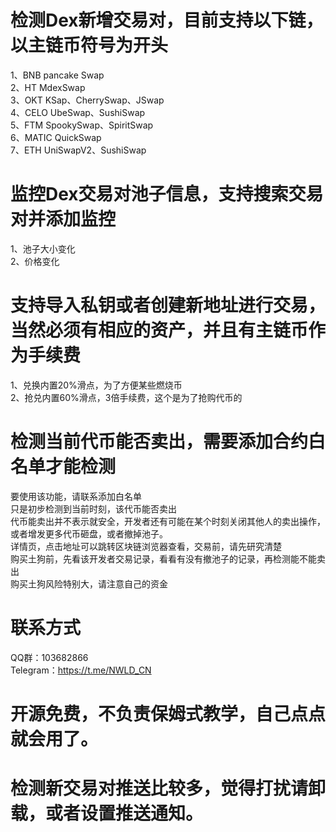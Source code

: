 # 检测Dex新增交易对，目前支持以下链，以主链币符号为开头
1、BNB pancake Swap<br/>
2、HT MdexSwap<br/>
3、OKT KSap、CherrySwap、JSwap<br/>
4、CELO UbeSwap、SushiSwap<br/>
5、FTM SpookySwap、SpiritSwap<br/>
6、MATIC QuickSwap<br/>
7、ETH UniSwapV2、SushiSwap<br/>
# 监控Dex交易对池子信息，支持搜索交易对并添加监控
1、池子大小变化<br/>
2、价格变化<br/>
# 支持导入私钥或者创建新地址进行交易，当然必须有相应的资产，并且有主链币作为手续费
1、兑换内置20%滑点，为了方便某些燃烧币<br/>
2、抢兑内置60%滑点，3倍手续费，这个是为了抢购代币的<br/>
# 检测当前代币能否卖出，需要添加合约白名单才能检测
要使用该功能，请联系添加白名单<br/>
只是初步检测到当前时刻，该代币能否卖出<br/>
代币能卖出并不表示就安全，开发者还有可能在某个时刻关闭其他人的卖出操作，或者增发更多代币砸盘，或者撤掉池子。<br/>
详情页，点击地址可以跳转区块链浏览器查看，交易前，请先研究清楚<br/>
购买土狗前，先看该开发者交易记录，看看有没有撤池子的记录，再检测能不能卖出<br/>
购买土狗风险特别大，请注意自己的资金<br/>
# 联系方式
QQ群：103682866<br/>
Telegram：https://t.me/NWLD_CN
# 开源免费，不负责保姆式教学，自己点点就会用了。
# 检测新交易对推送比较多，觉得打扰请卸载，或者设置推送通知。